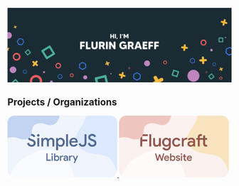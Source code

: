 [![GitHub Banner](GitHubHeader1.png)](https://github.com/flug8)

<!--### Hi there 👋-->

## Projects / Organizations
<p float="left">
  <a href="https://github.com/SimpleJS-AI">
    <img src="SimpleJS-round50.png" width="49%" />
  </a>
  <a href="https://github.com/flug8/flugcraft-website">
    <img src="Flugcraft-round50.png" width="49%" />
  </a>
</p>

<!--
**flug8/flug8** is a ✨ _special_ ✨ repository because its `README.md` (this file) appears on your GitHub profile.

Here are some ideas to get you started:

- 🔭 I’m currently working on ...
- 🌱 I’m currently learning ...
- 👯 I’m looking to collaborate on ...
- 🤔 I’m looking for help with ...
- 💬 Ask me about ...
- 📫 How to reach me: ...
- 😄 Pronouns: ...
- ⚡ Fun fact: ...
-->
